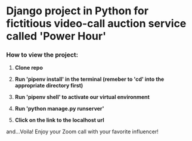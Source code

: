 # Django project in Python for fictitious video-call auction service called 'Power Hour'

### How to view the project:
1. **Clone repo**

2. **Run 'pipenv install' in the terminal (remeber to 'cd' into the appropriate directory first)**

3. **Run 'pipenv shell' to activate our virtual environment**

4. **Run 'python manage.py runserver'**

5. **Click on the link to the localhost url**

and...Voila! Enjoy your Zoom call with your favorite influencer!

